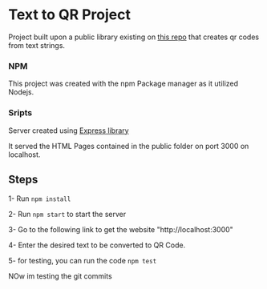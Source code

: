 # Text to QR Project

Project built upon a public library existing on [this repo](https://github.com/davidshimjs/qrcodejs) that creates qr codes from text strings.

### NPM
This project was created with the npm Package manager as it utilized Nodejs.

### Sripts
Server created using [Express library](https://www.npmjs.com/package/express) <br>

It served the HTML Pages contained in the public folder on port 3000 on localhost. <br>

## Steps

1- Run ```npm install``` <br>

2- Run ```npm start``` to start the server

3- Go to the following link to get the website "http://localhost:3000"

4- Enter the desired text to be converted to QR Code.

5- for testing, you can run the code ```npm test```



NOw im testing the git commits
